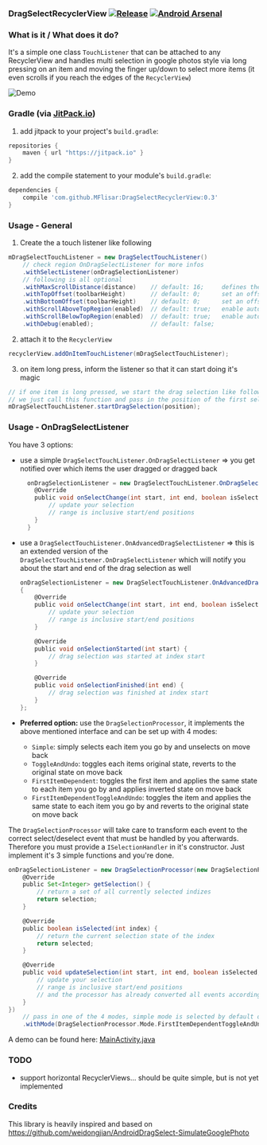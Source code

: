 ### DragSelectRecyclerView [![Release](https://jitpack.io/v/MFlisar/DragSelectRecyclerView.svg)](https://jitpack.io/#MFlisar/DragSelectRecyclerView) [![Android Arsenal](https://img.shields.io/badge/Android%20Arsenal-DragSelectRecyclerView-brightgreen.svg?style=flat)](https://android-arsenal.com/details/1/5152)

### What is it / What does it do?
It's a simple one class `TouchListener` that can be attached to any RecyclerView and handles multi selection in google photos style via long pressing on an item and moving the finger up/down to select more items (it even scrolls if you reach the edges of the `RecyclerView`)

![Demo](https://github.com/MFlisar/DragSelectRecyclerView/blob/master/files/demo.gif?raw=true)
 
### Gradle (via [JitPack.io](https://jitpack.io/))

1. add jitpack to your project's `build.gradle`:

```groovy
repositories {
	maven { url "https://jitpack.io" }
}
```

2. add the compile statement to your module's `build.gradle`:

```groovy
dependencies {
	compile 'com.github.MFlisar:DragSelectRecyclerView:0.3'
}
```

### Usage - General

1) Create the a touch listener like following

```groovy
mDragSelectTouchListener = new DragSelectTouchListener()
	// check region OnDragSelectListener for more infos
	.withSelectListener(onDragSelectionListener)
	// following is all optional
	.withMaxScrollDistance(distance)    // default: 16; 	defines the speed of the auto scrolling
	.withTopOffset(toolbarHeight)       // default: 0; 		set an offset for the touch region on top of the RecyclerView
	.withBottomOffset(toolbarHeight)    // default: 0; 		set an offset for the touch region on bottom of the RecyclerView
	.withScrollAboveTopRegion(enabled)  // default: true; 	enable auto scrolling, even if the finger is moved above the top region
	.withScrollBelowTopRegion(enabled)  // default: true; 	enable auto scrolling, even if the finger is moved below the top region
	.withDebug(enabled);                // default: false;
```

2) attach it to the `RecyclerView`

```groovy
recyclerView.addOnItemTouchListener(mDragSelectTouchListener);
```

3) on item long press, inform the listener so that it can start doing it's magic

```groovy
// if one item is long pressed, we start the drag selection like following:
// we just call this function and pass in the position of the first selected item
mDragSelectTouchListener.startDragSelection(position);
```

### Usage - OnDragSelectListener

You have 3 options:

* use a simple `DragSelectTouchListener.OnDragSelectListener` => you get notified over which items the user dragged or dragged back

	```groovy
	  onDragSelectionListener = new DragSelectTouchListener.OnDragSelectListener() {
		@Override
		public void onSelectChange(int start, int end, boolean isSelected) {
			// update your selection
			// range is inclusive start/end positions
		}
	  }
	```

* use a `DragSelectTouchListener.OnAdvancedDragSelectListener` => this is an extended version of the `DragSelectTouchListener.OnDragSelectListener` which will notify you about the start and end of the drag selection as well

	```groovy
	onDragSelectionListener = new DragSelectTouchListener.OnAdvancedDragSelectListener()
	{
		@Override
		public void onSelectChange(int start, int end, boolean isSelected) {
			// update your selection
			// range is inclusive start/end positions
		}

		@Override
		public void onSelectionStarted(int start) {
			// drag selection was started at index start
		}

		@Override
		public void onSelectionFinished(int end) {
			// drag selection was finished at index start
		}
	};
	```
	
* **Preferred option:** use the `DragSelectionProcessor`, it implements the above mentioned interface and can be set up with 4 modes:
  * `Simple`: simply selects each item you go by and unselects on move back
  * `ToggleAndUndo`: toggles each items original state, reverts to the original state on move back
  * `FirstItemDependent`: toggles the first item and applies the same state to each item you go by and applies inverted state on move back
  * `FirstItemDependentToggleAndUndo`: toggles the item and applies the same state to each item you go by and reverts to the original state on move back
  
The `DragSelectionProcessor` will take care to transform each event to the correct select/deselect event that must be handled by you afterwards. Therefore you must provide a `ISelectionHandler` in it's constructor. Just implement it's 3 simple functions and you're done.

```groovy
onDragSelectionListener = new DragSelectionProcessor(new DragSelectionProcessor.ISelectionHandler() {
	@Override
	public Set<Integer> getSelection() {
		// return a set of all currently selected indizes
		return selection;
	}

	@Override
	public boolean isSelected(int index) {
		// return the current selection state of the index
		return selected;
	}

	@Override
	public void updateSelection(int start, int end, boolean isSelected, boolean calledFromOnStart) {
		// update your selection
		// range is inclusive start/end positions
		// and the processor has already converted all events according to it'smode
	}
})
	// pass in one of the 4 modes, simple mode is selected by default otherwise
	.withMode(DragSelectionProcessor.Mode.FirstItemDependentToggleAndUndo);
```
	
A demo can be found here: [MainActivity.java](https://github.com/MFlisar/DragSelectRecyclerView/blob/master/demo/src/main/java/com/michaelflisar/dragselectrecyclerview/demo/MainActivity.java)
	
### TODO

* support horizontal RecyclerViews... should be quite simple, but is not yet implemented
	
### Credits

This library is heavily inspired and based on https://github.com/weidongjian/AndroidDragSelect-SimulateGooglePhoto
